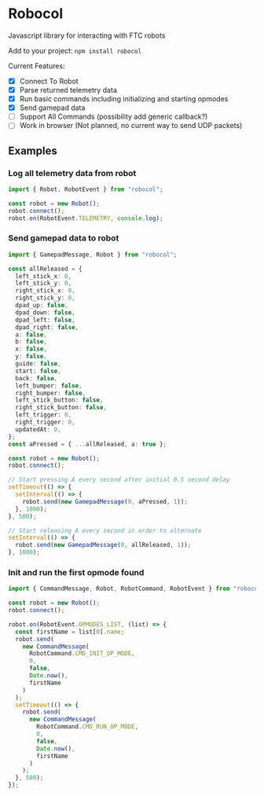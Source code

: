 # Robocol
Javascript library for interacting with FTC robots

Add to your project: `npm install robocol`

Current Features:

- [x] Connect To Robot
- [x] Parse returned telemetry data
- [x] Run basic commands including initializing and starting opmodes
- [x] Send gamepad data
- [ ] Support All Commands (possibility add generic callback?)
- [ ] Work in browser (Not planned, no current way to send UDP packets)

## Examples
### Log all telemetry data from robot
``` ts
import { Robot, RobotEvent } from "robocol";

const robot = new Robot();
robot.connect();
robot.on(RobotEvent.TELEMETRY, console.log);
```
### Send gamepad data to robot
``` ts
import { GamepadMessage, Robot } from "robocol";

const allReleased = {
  left_stick_x: 0,
  left_stick_y: 0,
  right_stick_x: 0,
  right_stick_y: 0,
  dpad_up: false,
  dpad_down: false,
  dpad_left: false,
  dpad_right: false,
  a: false,
  b: false,
  x: false,
  y: false,
  guide: false,
  start: false,
  back: false,
  left_bumper: false,
  right_bumper: false,
  left_stick_button: false,
  right_stick_button: false,
  left_trigger: 0,
  right_trigger: 0,
  updatedAt: 0,
};
const aPressed = { ...allReleased, a: true };

const robot = new Robot();
robot.connect();

// Start pressing A every second after initial 0.5 second delay
setTimeout(() => {
  setInterval(() => {
    robot.send(new GamepadMessage(0, aPressed, 1));
  }, 1000);
}, 500);

// Start releasing A every second in order to alternate
setInterval(() => {
  robot.send(new GamepadMessage(0, allReleased, 1));
}, 1000);
```

### Init and run the first opmode found
``` ts
import { CommandMessage, Robot, RobotCommand, RobotEvent } from "robocol";

const robot = new Robot();
robot.connect();

robot.on(RobotEvent.OPMODES_LIST, (list) => {
  const firstName = list[0].name;
  robot.send(
    new CommandMessage(
      RobotCommand.CMD_INIT_OP_MODE,
      0,
      false,
      Date.now(),
      firstName
    )
  );
  setTimeout(() => {
    robot.send(
      new CommandMessage(
        RobotCommand.CMD_RUN_OP_MODE,
        0,
        false,
        Date.now(),
        firstName
      )
    );
  }, 500);
});
```
